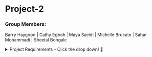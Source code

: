 # Project-2
### Group Members: 
Barry Haygood | Cathy Egboh | Maya Saeidi | Michelle Brucato | Sahar Mohammadi | Sheetal Bongale

<details>
<summary>Project Requirements - Click the drop down! 🔽</summary>

+ Proposal
    + Must submit a one page proposal before starting
+ Core App
    + Must use HTML and CSS
    + Must use a database (not Sqlite)
    + Must use Flask
+ Routes    
    + Must have at least 5 routes
    + Must have 1 home route that uses a Jinja template
    + Must at least 1 route that uses Plotly or D3 for visualization in a Jinja template
    + Must at least 1 route that access and filter and serves data from the database as a json
    + (May have a route the dynamically filters and displays data to the UI)
    + (May have a route that serves a model, returning result as json)
    + (May have a route that serves a model trough the UI)

+  Testing
    + Must use Postman with at least one request for each route

+  Deployment
    + Must be deployed (exceptions made for ML projects)
    + Must use Pipenv

+  Repo
    + The repo must have properly formatted a README.md
    + Code must be formatted with Black
    + Must have at least 5 GitHub Issues

+  Presentation
    + Prepare a 10-minute presentation

+  Individual
    + Every member must make at least 5 commits that are eventually merged to master
    + Every member must write code that solves at least one meaningful Issue

Role assignment is recommended to accomplish specific tasks and delegate responsibilities!
Here are some example roles:
```
- Project manager
- Lead Developer
- Frontend Developer 
- Backend Developer 
- Tester
```

</details>


